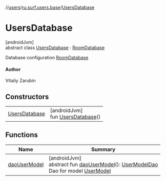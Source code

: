 //[users](../../../index.md)/[ru.surf.users.base](../index.md)/[UsersDatabase](index.md)

# UsersDatabase

[androidJvm]\
abstract class [UsersDatabase](index.md) : [RoomDatabase](https://developer.android.com/reference/kotlin/androidx/room/RoomDatabase.html)

Database configuration [RoomDatabase](https://developer.android.com/reference/kotlin/androidx/room/RoomDatabase.html)

#### Author

Vitaliy Zarubin

## Constructors

| | |
|---|---|
| [UsersDatabase](-users-database.md) | [androidJvm]<br>fun [UsersDatabase](-users-database.md)() |

## Functions

| Name | Summary |
|---|---|
| [daoUserModel](dao-user-model.md) | [androidJvm]<br>abstract fun [daoUserModel](dao-user-model.md)(): [UserModelDao](../../ru.surf.users.data.dao/-user-model-dao/index.md)<br>Dao for model [UserModel](../../ru.surf.users.data.models/-user-model/index.md) |
